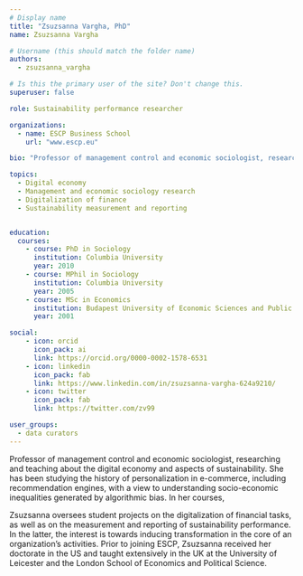 ```yaml
---
# Display name
title: "Zsuzsanna Vargha, PhD"
name: Zsuzsanna Vargha

# Username (this should match the folder name)
authors:
  - zsuzsanna_vargha

# Is this the primary user of the site? Don't change this.
superuser: false

role: Sustainability performance researcher

organizations:
  - name: ESCP Business School
    url: "www.escp.eu"

bio: "Professor of management control and economic sociologist, researching and teaching about the digital economy and aspects of sustainability."

topics:
  - Digital economy
  - Management and economic sociology research
  - Digitalization of finance
  - Sustainability measurement and reporting


education:
  courses:
    - course: PhD in Sociology
      institution: Columbia University
      year: 2010
    - course: MPhil in Sociology
      institution: Columbia University
      year: 2005
    - course: MSc in Economics
      institution: Budapest University of Economic Sciences and Public Administration
      year: 2001

social:
    - icon: orcid
      icon_pack: ai
      link: https://orcid.org/0000-0002-1578-6531
    - icon: linkedin
      icon_pack: fab
      link: https://www.linkedin.com/in/zsuzsanna-vargha-624a9210/  
    - icon: twitter
      icon_pack: fab
      link: https://twitter.com/zv99 

user_groups:
  - data curators
---
```


Professor of management control and economic sociologist, researching and teaching about the digital economy and aspects of sustainability. She has been studying the history of personalization in e-commerce, including recommendation engines, with a view to understanding socio-economic inequalities generated by algorithmic bias. In her courses, 

Zsuzsanna oversees student projects on the digitalization of financial tasks, as well as on the measurement and reporting of sustainability performance. In the latter, the interest is towards inducing transformation in the core of an organization’s activities. Prior to joining ESCP, Zsuzsanna received her doctorate in the US and taught extensively in the UK at the University of Leicester and the London School of Economics and Political Science.